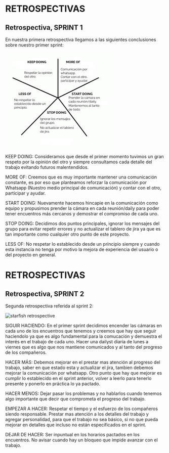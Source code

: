 # RETROSPECTIVAS

## Retrospectiva, SPRINT 1

En nuestra primera retrospectiva llegamos a las siguientes conclusiones sobre nuestro primer sprint:

![starfish retrospective](./public/img/starfishRetrospective.png)


KEEP DOING: Consideramos que desde el primer momento tuvimos un gran respeto por la opinión del otro y siempre consultamos cada detalle del trabajo evitando futuros malentendidos.

MORE OF: Creemos que es muy importante mantener una comunicación constante, es por eso que planteamos reforzar la comunicación por Whatsapp (Nuestro medio principal de comunicación) y contar con el otro, participar y ayudar.

START DOING: Nuevamente hacemos hincapie en la comunicación como equipo y propusimos prender la cámara en cada reunión/daily para poder tener encuentros más cercanos y demostrar el compromiso de cada uno.

STOP DOING: Decidimos dos puntos principales, ignorar los mensajes del grupo para evitar repetir errores y no actualizar el tablero de jira ya que es tan importante como cualquier otro punto de este proyecto.

LESS OF: No respetar lo establecido desde un principio siempre y cuando esta instancia no tenga por motivo la mejora de experiencia del usuario o del proyecto en general.



# RETROSPECTIVAS

## Retrospectiva, SPRINT 2

Segunda retrospectiva referida al sprint 2:

![starfish retrospective](./public/img/starfishRetrospective2.png)



SIGUIR HACIENDO: En el primer sprint decidimos encender las cámaras en cada uno de los encuentros que tenemos y creemos que hay que seguir haciendolo ya que es algo fundamental para la comucación y demuestra el interés en el trabajo de cada uno.
Hacer una dailyst diaria de lunes a viernes que es algo que nos mantiene comunicados y al tanto del progreso de los compañeros.

HACER MÁS: Debemos mejorar en el prestar mas atención al progreso del trabajo, saber en que estado esta y actualizar el jira, tambien debemos mejorar la comunicación por whatsapp.
Otro punto que hay que mejorar es cumplir lo establecido en el sprint anterior, volver a leerlo para tenerlo presente y ponerlo en práctica lo ya pactado.

HACER MENOS: Dejar pasar los problemas y no hablarlos cuando tenemos algo importante que decir que comprometa el progreso del trabajo. 

EMPEZAR A HACER: Respetar el tiempo y el esfuerzo de los compañeros siendo responsable.
Prestar mas atención a los detalles del trabajo y agregar personalidad, para que el trabajo no sea básico, si no que pueda mejorar en detalles que incluso no están especificados en el sprint.

DEJAR DE HACER: Ser inpuntual en los horarios pactados en los encuentros. 
No avisar cuando hay un bloqueo que impide avanzar con el trabajo.
